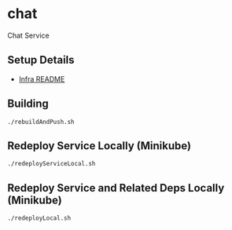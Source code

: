 # chat

Chat Service

## Setup Details

* [Infra README](https://github.com/baat-org/infra/blob/master/README.md)

## Building

```
./rebuildAndPush.sh
```

## Redeploy Service Locally (Minikube)

```
./redeployServiceLocal.sh
```

## Redeploy Service and Related Deps Locally (Minikube)

```
./redeployLocal.sh
```
